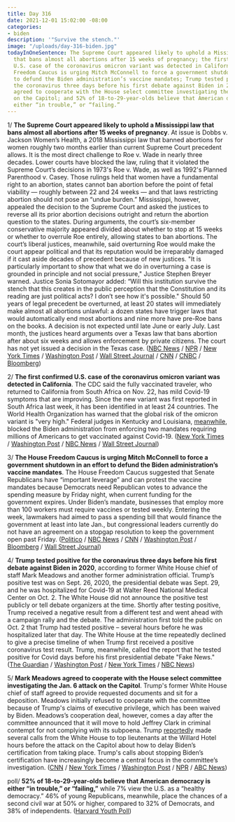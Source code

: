 ```yaml
---
title: Day 316
date: 2021-12-01 15:02:00 -08:00
categories:
- biden
description: '"Survive the stench."'
image: "/uploads/day-316-biden.jpg"
todayInOneSentence: The Supreme Court appeared likely to uphold a Mississippi law
  that bans almost all abortions after 15 weeks of pregnancy; the first confirmed
  U.S. case of the coronavirus omicron variant was detected in California; the House
  Freedom Caucus is urging Mitch McConnell to force a government shutdown in an effort
  to defund the Biden administration’s vaccine mandates; Trump tested positive for
  the coronavirus three days before his first debate against Biden in 2020; Mark Meadows
  agreed to cooperate with the House select committee investigating the Jan. 6 attack
  on the Capitol; and 52% of 18-to-29-year-olds believe that American democracy is
  either “in trouble,” or “failing.”
---
```


1/ **The Supreme Court appeared likely to uphold a Mississippi law that bans almost all abortions after 15 weeks of pregnancy**. At issue is Dobbs v. Jackson Women’s Health, a 2018 Mississippi law that banned abortions for women roughly two months earlier than current Supreme Court precedent allows. It is the most direct challenge to Roe v. Wade in nearly three decades. Lower courts have blocked the law, ruling that it violated the Supreme Court’s decisions in 1973's Roe v. Wade, as well as 1992's Planned Parenthood v. Casey. Those rulings held that women have a fundamental right to an abortion, states cannot ban abortion before the point of fetal viability — roughly between 22 and 24 weeks — and that laws restricting abortion should not pose an “undue burden.” Mississippi, however, appealed the decision to the Supreme Court and asked the justices to reverse all its prior abortion decisions outright and return the abortion question to the states. During arguments, the court’s six-member conservative majority appeared divided about whether to stop at 15 weeks or whether to overrule Roe entirely, allowing states to ban abortions. The court’s liberal justices, meanwhile, said overturning Roe would make the court appear political and that its reputation would be irreparably damaged if it cast aside decades of precedent because of new justices. "It is particularly important to show that what we do in overturning a case is grounded in principle and not social pressure," Justice Stephen Breyer warned. Justice Sonia Sotomayor added: “Will this institution survive the stench that this creates in the public perception that the Constitution and its reading are just political acts? I don’t see how it's possible." Should 50 years of legal precedent be overturned, at least 20 states will immediately make almost all abortions unlawful: a dozen states have trigger laws that would automatically end most abortions and nine more have pre-Roe bans on the books. A decision is not expected until late June or early July. Last month, the justices heard arguments over a Texas law that bans abortion after about six weeks and allows enforcement by private citizens. The court has not yet issued a decision in the Texas case. ([NBC News](https://www.nbcnews.com/politics/supreme-court/supreme-court-set-dive-mississippi-abortion-case-challenging-roe-v-n1285114) / [NPR](https://www.npr.org/2021/12/01/1060508566/roe-v-wade-arguments-abortion-supreme-court-case-mississippi-law) / [New York Times](https://www.nytimes.com/live/2021/12/01/us/abortion-mississippi-supreme-court) / [Washington Post](https://www.washingtonpost.com/politics/courts_law/mississippi-abortion-case-supreme-court/2021/12/01/367004a6-52b4-11ec-9267-17ae3bde2f26_story.html) / [Wall Street Journal](https://www.wsj.com/articles/supreme-court-hears-arguments-in-landmark-mississippi-abortion-case-11638354602?mod=djemalertNEWS) / [CNN](https://www.cnn.com/2021/12/01/politics/supreme-court-roe-v-wade-oral-arguments/index.html) / [CNBC](https://www.cnbc.com/2021/12/01/supreme-court-arguments-in-abortion-case-roe-v-wade.html) / [Bloomberg](https://www.bloomberg.com/news/articles/2021-12-01/justices-wrestle-with-past-in-fiery-hearing-on-abortion-s-future?srnd=premium&sref=MIBMEEoj))

2/ **The first confirmed U.S. case of the coronavirus omicron variant was detected in California**. The CDC said the fully vaccinated traveler, who returned to California from South Africa on Nov. 22, has mild Covid-19 symptoms that are improving. Since the new variant was first reported in South Africa last week, it has been identified in at least 24 countries. The World Health Organization has warned that the global risk of the omicron variant is "very high." Federal judges in Kentucky and Louisiana, [meanwhile](https://www.nbcnews.com/politics/white-house/courts-block-two-biden-administration-covid-vaccine-mandates-n1285138), blocked the Biden administration from enforcing two mandates requiring millions of Americans to get vaccinated against Covid-19. ([New York Times](https://www.nytimes.com/live/2021/12/01/world/omicron-variant-covid) / [Washington Post](https://www.washingtonpost.com/health/2021/12/01/omicron-in-the-us/) / [NBC News](https://www.nbcnews.com/news/us-news/omicron-variant-found-california-rcna6909) / [Wall Street Journal](https://www.wsj.com/articles/u-s-identifies-its-first-omicron-patient-in-california-11638385268))

3/ **The House Freedom Caucus is urging Mitch McConnell to force a government shutdown in an effort to defund the Biden administration’s vaccine mandates**. The House Freedom Caucus suggested that Senate Republicans have “important leverage” and can protest the vaccine mandates because Democrats need Republican votes to advance the spending measure by Friday night, when current funding for the government expires. Under Biden’s mandate, businesses that employ more than 100 workers must require vaccines or tested weekly. Entering the week, lawmakers had aimed to pass a spending bill that would finance the government at least into late Jan., but congressional leaders currently do not have an agreement on a stopgap resolution to keep the government open past Friday. ([Politico](https://www.politico.com/newsletters/playbook/2021/12/01/scoop-conservatives-plot-government-shutdown-over-vaccine-mandate-495273) / [NBC News](https://www.nbcnews.com/politics/congress/house-conservatives-press-government-shutdown-threat-over-vaccine-mandates-n1285164) / [CNN](https://www.cnn.com/2021/12/01/politics/house-vote-bill-government-funding-shutdown/) / [Washington Post](https://www.washingtonpost.com/us-policy/2021/12/01/government-shutdown-coronavirus-vaccine/) / [Bloomberg](https://www.bloomberg.com/news/articles/2021-12-01/government-shutdown-risk-rises-as-congress-stalls-on-stopgap?sref=MIBMEEoj) / [Wall Street Journal](https://www.wsj.com/articles/government-shutdown-deadline-approaches-as-deal-eludes-lawmakers-11638380311))

4/ **Trump tested positive for the coronavirus three days before his first debate against Biden in 2020**, according to former White House chief of staff Mark Meadows and another former administration official. Trump’s positive test was on Sept. 26, 2020, the presidential debate was Sept. 29, and he was hospitalized for Covid-19 at Walter Reed National Medical Center on Oct. 2. The White House did not announce the positive test publicly or tell debate organizers at the time. Shortly after testing positive, Trump received a negative result from a different test and went ahead with a campaign rally and the debate. The administration first told the public on Oct. 2 that Trump had tested positive – several hours before he was hospitalized later that day. The White House at the time repeatedly declined to give a precise timeline of when Trump first received a positive coronavirus test result. Trump, meanwhile, called the report that he tested positive for Covid days before his first presidential debate "Fake News." ([The Guardian](https://www.theguardian.com/us-news/2021/dec/01/trump-tested-positive-covid-before-biden-debate-chief-staff-mark-meadows-book) / [Washington Post](https://www.washingtonpost.com/politics/trump-tested-positive-for-coronavirus-before-first-debate-with-biden-former-chief-of-staff-says/2021/12/01/a728d080-52b7-11ec-8769-2f4ecdf7a2ad_story.html) / [New York Times](https://www.nytimes.com/2021/12/01/us/politics/trump-virus-positive.html) / [NBC News](https://www.nbcnews.com/politics/donald-trump/trump-denies-positive-covid-test-days-first-presidential-debate-n1285158))

5/ **Mark Meadows agreed to cooperate with the House select committee investigating the Jan. 6 attack on the Capitol**. Trump's former White House chief of staff agreed to provide requested documents and sit for a deposition. Meadows initially refused to cooperate with the committee because of Trump's claims of executive privilege, which has been waived by Biden. Meadows’s cooperation deal, however, comes a day after the committee announced that it will move to hold Jeffrey Clark in criminal contempt for not complying with its subpoena. Trump [reportedly](https://www.theguardian.com/us-news/2021/nov/30/donald-trump-called-top-aides-capitol-riot-biden) made several calls from the White House to top lieutenants at the Willard Hotel hours before the attack on the Capitol about how to delay Biden’s certification from taking place. Trump's calls about stopping Biden’s certification have increasingly become a central focus in the committee’s investigation. ([CNN](https://www.cnn.com/2021/11/30/politics/mark-meadows-january-6-committee/index.html) / [New York Times](https://www.nytimes.com/2021/11/30/us/politics/capitol-riot-investigation-meadows.html) / [Washington Post](https://www.washingtonpost.com/politics/2021/11/30/former-white-house-chief-staff-mark-meadows-cooperating-with-jan-6-committee/) / [NPR](https://www.npr.org/2021/11/30/1060091466/ex-trump-chief-of-staff-mark-meadows-to-appear-before-jan-6-panel) / [ABC News](https://abcnews.go.com/Politics/trump-chief-staff-mark-meadows-cooperate-jan-select/story?id=81467794))

poll/ **52% of 18-to-29-year-olds believe that American democracy is either “in trouble,” or “failing,”** while 7% view the U.S. as a “healthy democracy.” 46% of young Republicans, meanwhile, place the chances of a second civil war at 50% or higher, compared to 32% of Democrats, and 38% of independents. ([Harvard Youth Poll](https://iop.harvard.edu/youth-poll/fall-2021-harvard-youth-poll))
